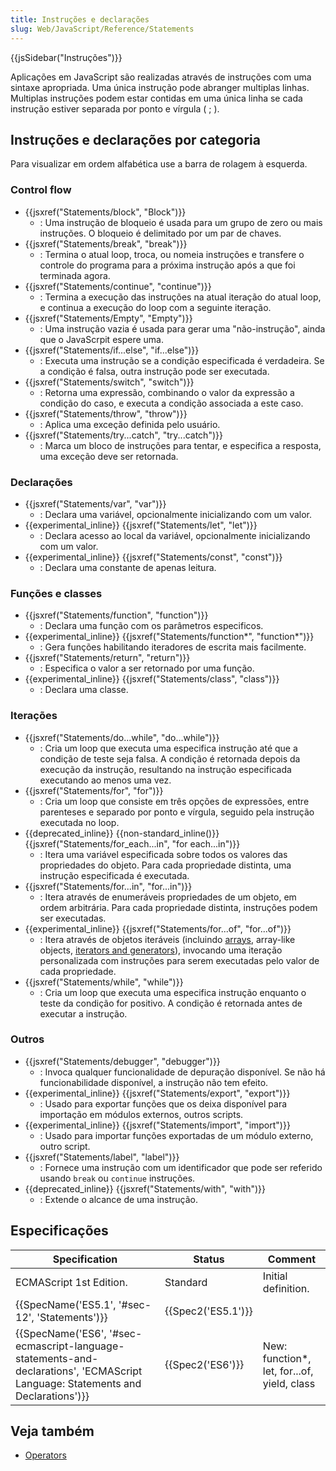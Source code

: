 ```yaml
---
title: Instruções e declarações
slug: Web/JavaScript/Reference/Statements
---
```


{{jsSidebar("Instruções")}}

Aplicações em JavaScript são realizadas através de instruções com uma sintaxe apropriada. Uma única instrução pode abranger multiplas linhas. Multiplas instruções podem estar contidas em uma única linha se cada instrução estiver separada por ponto e vírgula ( ; ).

## Instruções e declarações por categoria

Para visualizar em ordem alfabética use a barra de rolagem à esquerda.

### Control flow

- {{jsxref("Statements/block", "Block")}}
  - : Uma instrução de bloqueio é usada para um grupo de zero ou mais instruções. O bloqueio é delimitado por um par de chaves.
- {{jsxref("Statements/break", "break")}}
  - : Termina o atual loop, troca, ou nomeia instruções e transfere o controle do programa para a próxima instrução após a que foi terminada agora.
- {{jsxref("Statements/continue", "continue")}}
  - : Termina a execução das instruções na atual iteração do atual loop, e continua a execução do loop com a seguinte iteração.
- {{jsxref("Statements/Empty", "Empty")}}
  - : Uma instrução vazia é usada para gerar uma "não-instrução", ainda que o JavaScrpit espere uma.
- {{jsxref("Statements/if...else", "if...else")}}
  - : Executa uma instrução se a condição especificada é verdadeira. Se a condição é falsa, outra instrução pode ser executada.
- {{jsxref("Statements/switch", "switch")}}
  - : Retorna uma expressão, combinando o valor da expressão a condição do caso, e executa a condição associada a este caso.
- {{jsxref("Statements/throw", "throw")}}
  - : Aplica uma exceção definida pelo usuário.
- {{jsxref("Statements/try...catch", "try...catch")}}
  - : Marca um bloco de instruções para tentar, e especifica a resposta, uma exceção deve ser retornada.

### Declarações

- {{jsxref("Statements/var", "var")}}
  - : Declara uma variável, opcionalmente inicializando com um valor.
- {{experimental_inline}} {{jsxref("Statements/let", "let")}}
  - : Declara acesso ao local da variável, opcionalmente inicializando com um valor.
- {{experimental_inline}} {{jsxref("Statements/const", "const")}}
  - : Declara uma constante de apenas leitura.

### Funções e classes

- {{jsxref("Statements/function", "function")}}
  - : Declara uma função com os parâmetros especificos.
- {{experimental_inline}} {{jsxref("Statements/function*", "function*")}}
  - : Gera funções habilitando iteradores de escrita mais facilmente.
- {{jsxref("Statements/return", "return")}}
  - : Especifica o valor a ser retornado por uma função.
- {{experimental_inline}} {{jsxref("Statements/class", "class")}}
  - : Declara uma classe.

### Iterações

- {{jsxref("Statements/do...while", "do...while")}}
  - : Cria um loop que executa uma especifica instrução até que a condição de teste seja falsa. A condição é retornada depois da execução da instrução, resultando na instrução especificada executando ao menos uma vez.
- {{jsxref("Statements/for", "for")}}
  - : Cria um loop que consiste em três opções de expressões, entre parenteses e separado por ponto e vírgula, seguido pela instrução executada no loop.
- {{deprecated_inline}} {{non-standard_inline()}} {{jsxref("Statements/for_each...in", "for each...in")}}
  - : Itera uma variável especificada sobre todos os valores das propriedades do objeto. Para cada propriedade distinta, uma instrução especificada é executada.
- {{jsxref("Statements/for...in", "for...in")}}
  - : Itera através de enumeráveis propriedades de um objeto, em ordem arbitrária. Para cada propriedade distinta, instruções podem ser executadas.
- {{experimental_inline}} {{jsxref("Statements/for...of", "for...of")}}
  - : Itera através de objetos iteráveis (incluindo [arrays](/pt-BR/docs/Core_JavaScript_1.5_Reference/Global_Objects/Array), array-like objects, [iterators and generators](/pt-BR/docs/JavaScript/Guide/Iterators_and_Generators)), invocando uma iteração personalizada com instruções para serem executadas pelo valor de cada propriedade.
- {{jsxref("Statements/while", "while")}}
  - : Cria um loop que executa uma especifica instrução enquanto o teste da condição for positivo. A condição é retornada antes de executar a instrução.

### Outros

- {{jsxref("Statements/debugger", "debugger")}}
  - : Invoca qualquer funcionalidade de depuração disponível. Se não há funcionabilidade disponível, a instrução não tem efeito.
- {{experimental_inline}} {{jsxref("Statements/export", "export")}}
  - : Usado para exportar funções que os deixa disponível para importação em módulos externos, outros scripts.
- {{experimental_inline}} {{jsxref("Statements/import", "import")}}
  - : Usado para importar funções exportadas de um módulo externo, outro script.
- {{jsxref("Statements/label", "label")}}
  - : Fornece uma instrução com um identificador que pode ser referido usando `break` ou `continue` instruções.
- {{deprecated_inline}} {{jsxref("Statements/with", "with")}}
  - : Extende o alcance de uma instrução.

## Especificações

| Specification                                                                                                                   | Status             | Comment                                      |
| ------------------------------------------------------------------------------------------------------------------------------- | ------------------ | -------------------------------------------- |
| ECMAScript 1st Edition.                                                                                                         | Standard           | Initial definition.                          |
| {{SpecName('ES5.1', '#sec-12', 'Statements')}}                                                                                  | {{Spec2('ES5.1')}} |                                              |
| {{SpecName('ES6', '#sec-ecmascript-language-statements-and-declarations', 'ECMAScript Language: Statements and Declarations')}} | {{Spec2('ES6')}}   | New: function\*, let, for...of, yield, class |

## Veja também

- [Operators](/pt-BR/docs/Web/JavaScript/Reference/Operators)
